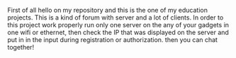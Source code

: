 First of all hello on my repository and this is the one of my education projects.
This is a kind of forum with server and a lot of clients.
In order to this project work properly run only one server on the any of your gadgets in one wifi or ethernet,
then check the IP that was displayed on the server and put in in the input during registration or authorization.
then you can chat together!
